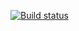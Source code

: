 [![Build status](https://ci.appveyor.com/api/projects/status/28bye2kerbr73ry8?svg=true)](https://ci.appveyor.com/project/Marfinika/hw-2-api-ci)